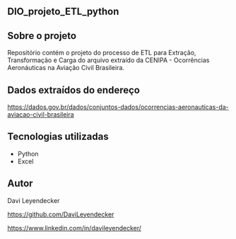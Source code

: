 ## DIO_projeto_ETL_python

## Sobre o projeto
Repositório contém o projeto do processo de ETL para Extração, Transformação e Carga do arquivo extraído da CENIPA - Ocorrências Aeronáuticas na Aviação Civil Brasileira.

## Dados extraídos do endereço
https://dados.gov.br/dados/conjuntos-dados/ocorrencias-aeronauticas-da-aviacao-civil-brasileira


## Tecnologias utilizadas
* Python
* Excel

## Autor
Davi Leyendecker

https://github.com/DaviLeyendecker

https://www.linkedin.com/in/davileyendecker/
